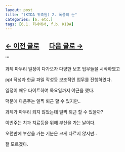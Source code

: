 ```yaml
---
layout: post
title: "(KIDA 위촉원) 2. 폭풍의 눈"
categories: [6. etc.]
tags: [6.1. 회사에서, f.b. KIDA]
---
```


## [←  이전 글로](https://maizer2.github.io/6.%20etc2024/10/18/(KIDA)-3.html) 　 [다음 글로 →](https://maizer2.github.io/6.%20etc2024/11/01/(KIDA)-5.html)

'''

과제 마무리 일정이 다가오자 다양한 보조 업무들을 시작하였고

ppt 작성과 한글 파일 작성등 보조적인 업무를 진행하였다.

일정이 매우 타이트하여 목요일까지 야근을 했다.

덕분에 다음주는 일찍 퇴근 할 수 있지만..

과제가 마무리 되지 않았는데 일찍 퇴근 할 수 있을까?

이번주는 치과 치료등을 위해 부산을 가는 날이다.

오랜만에 부산을 가는 기분은 크게 다르지 않지만..

잘 모르겠다.